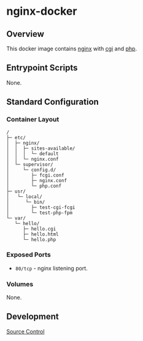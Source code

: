 # nginx-docker

## Overview

This docker image contains [nginx](https://nginx.com/) with [cgi](https://en.wikipedia.org/wiki/Common_Gateway_Interface) and [php](https://php.net/).

## Entrypoint Scripts

None.

## Standard Configuration

### Container Layout

```
/
├─ etc/
│  ├─ nginx/
│  │  ├─ sites-available/
│  │  │  └─ default
│  │  └─ nginx.conf
│  └─ supervisor/
│     └─ config.d/
│        ├─ fcgi.conf
│        ├─ nginx.conf
│        └─ php.conf
├─ usr/
│   └─ local/
│      └─ bin/
│        ├─ test-cgi-fcgi
│        └─ test-php-fpm
└─ var/
   └─ hello/
      ├─ hello.cgi
      ├─ hello.html
      └─ hello.php
```

### Exposed Ports

* `80/tcp` - nginx listening port.

### Volumes

None.

## Development

[Source Control](https://github.com/crashvb/nginx-docker)

